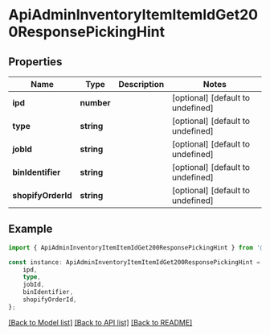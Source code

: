 # ApiAdminInventoryItemItemIdGet200ResponsePickingHint


## Properties

Name | Type | Description | Notes
------------ | ------------- | ------------- | -------------
**ipd** | **number** |  | [optional] [default to undefined]
**type** | **string** |  | [optional] [default to undefined]
**jobId** | **string** |  | [optional] [default to undefined]
**binIdentifier** | **string** |  | [optional] [default to undefined]
**shopifyOrderId** | **string** |  | [optional] [default to undefined]

## Example

```typescript
import { ApiAdminInventoryItemItemIdGet200ResponsePickingHint } from '@heavygee/arda-api-sdk';

const instance: ApiAdminInventoryItemItemIdGet200ResponsePickingHint = {
    ipd,
    type,
    jobId,
    binIdentifier,
    shopifyOrderId,
};
```

[[Back to Model list]](../README.md#documentation-for-models) [[Back to API list]](../README.md#documentation-for-api-endpoints) [[Back to README]](../README.md)
